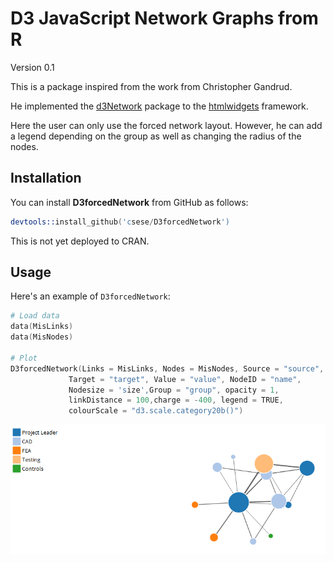 # D3 JavaScript Network Graphs from R

Version 0.1

This is a package inspired from the work from Christopher Gandrud. 

He implemented the [d3Network](http://christophergandrud.github.io/d3Network/) package to the
[htmlwidgets](https://github.com/ramnathv/htmlwidgets) framework.

Here the user can only use the forced network layout. However, he can add a legend depending on the group as well as changing the radius of the nodes. 

## Installation

You can install **D3forcedNetwork** from GitHub as follows:

```S
devtools::install_github('csese/D3forcedNetwork')
```
This is not yet deployed to CRAN. 

## Usage

Here's an example of `D3forcedNetwork`:

```S
# Load data
data(MisLinks)
data(MisNodes)

# Plot
D3forcedNetwork(Links = MisLinks, Nodes = MisNodes, Source = "source",
             Target = "target", Value = "value", NodeID = "name",
             Nodesize = 'size',Group = "group", opacity = 1, 
             linkDistance = 100,charge = -400, legend = TRUE,
             colourScale = "d3.scale.category20b()")
```

![Alt text](/Example.png?raw=true "Forced Network including legend and radius modification with R")
